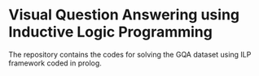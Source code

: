 # Visual Question Answering using Inductive Logic Programming

The repository contains the codes for solving the GQA dataset using ILP framework coded in prolog.


